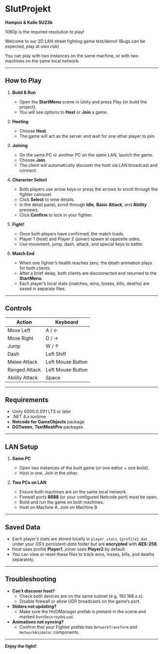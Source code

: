 # SlutProjekt
**Hampus & Kalle SU23b**

1080p is the required resolution to play!

Welcome to our 2D LAN street fighting game test/demo! (Bugs can be expected, play at own risk)

You can play with two instances on the same machine, or with two machines on the same local network.

---

## How to Play

1. **Build & Run**
    - Open the **StartMenu** scene in Unity and press Play (or build the project).
    - You will see options to **Host** or **Join** a game.

2. **Hosting**
    - Choose **Host**.
    - The game will act as the server and wait for one other player to join.

3. **Joining**
    - On the same PC or another PC on the same LAN, launch the game.
    - Choose **Join**.
    - The client will automatically discover the host via LAN broadcast and connect.

4. **Character Select**
    - Both players use arrow keys or press the arrows to scroll through the fighter carousel.
    - Click **Select** to view details.
    - In the detail panel, scroll through **Idle**, **Basic Attack**, and **Ability** previews.
    - Click **Confirm** to lock in your fighter.

5. **Fight!**
    - Once both players have confirmed, the match loads.
    - Player 1 (host) and Player 2 (joiner) spawn at opposite sides.
    - Use movement, jump, dash, attack, and special keys to battle.

6. **Match End**
    - When one fighter’s health reaches zero, the death animation plays for both clients.
    - After a brief delay, both clients are disconnected and returned to the **StartMenu**.
    - Each player’s local stats (matches, wins, losses, kills, deaths) are saved in separate files.

---

## Controls

| Action         | Keyboard          |
|----------------|-------------------|
| Move Left      | A / ←             |
| Move Right     | D / →             |
| Jump           | W / ↑             |
| Dash           | Left Shift        |
| Melee Attack   | Left Mouse Button |
| Ranged Attack  | Left Mouse Button |
| Ability Attack | Space             |

---

## Requirements

- Unity 6000.0.31f1 LTS or later
- .NET 4.x runtime
- **Netcode for GameObjects** package
- **DOTween**, **TextMeshPro** packages

---

## LAN Setup

1. **Same PC**
    - Open two instances of the built game (or one editor + one build).
    - Host in one, Join in the other.

2. **Two PCs on LAN**
    - Ensure both machines are on the same local network.
    - Firewall ports **8888** (or your configured Netcode port) must be open.
    - Build and run the game on both machines.
    - Host on Machine A, Join on Machine B.

---

## Saved Data

- Each player’s stats are stored locally in `player_stats_{profile}.dat` under your *OS’s persistent-data* folder but are **encrypted** with **AES-256**.
- Host uses profile **Player1**, joiner uses **Player2** by default.
- You can view or reset these files to track wins, losses, kills, and deaths separately.

---

## Troubleshooting

- **Can’t discover host?**
    - Check both devices are on the same subnet (e.g. 192.168.x.x).
    - Disable firewall or allow UDP broadcasts on the game’s port.
- **Sliders not updating?**
    - Make sure the HUDManager prefab is present in the scene and marked `DontDestroyOnLoad`.
- **Animations not syncing?**
    - Confirm that your Fighter prefab has `NetworkTransform` and `NetworkAnimator` components.

---

**Enjoy the fight!**
